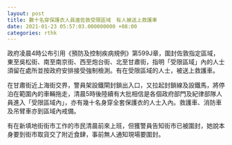 ```yaml
---
layout: post
title: 數十名穿保護衣人員進佐敦受限區域　有人被送上救護車
date: 2021-01-23 05:57:03.000000000 +08:00
categories: rthk
---
```


政府凌晨4時公布引用《預防及控制疾病規例》第599J章，圍封佐敦指定區域，東至吳松街、南至南京街、西至炮台街、北至甘肅街，指明「受限區域」內的人士須留在處所並按政府安排接受強制檢測。有在受限區域的人士，被送上救護車。

在甘肅街近上海街交界，警員架設鐵閘封鎖出入口，又拉起封鎖線及設鐵馬，將停泊在範圍內的車輛拖走，清晨5時後陸續有大批相信是各個政府部門及紀律部隊人員進入「受限區域內」，亦有幾十名身穿全套保護衣的人士入內。救護車、消防車及吊臂車亦到區域內戒備。

有在新填地街街市工作的市民清晨前來上班，但獲警員告知街市已被圍封，她說本身要到街市取貨交了附近食肆，事前無人通知現場要圍封。
